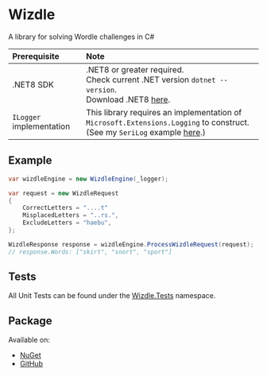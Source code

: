 # Wizdle
A library for solving Wordle challenges in C#

| Prerequisite        | Note |
| :---                | :--- |
| .NET8 SDK           | .NET8 or greater required.<br/>Check current .NET version `dotnet --version`.<br/>Download .NET8 [here](https://dotnet.microsoft.com/en-us/download/dotnet/8.0). |
| `ILogger` implementation|This library requires an implementation of `Microsoft.Extensions.Logging` to construct.<br/>(See my `SeriLog` example [here](https://github.com/lyndychivs/Wizdle/blob/master/Wizdle.IntegrationTests/WizdleEngineTests.cs#L122).)|

## Example
```csharp
var wizdleEngine = new WizdleEngine(_logger);

var request = new WizdleRequest
{
    CorrectLetters = "....t"
    MisplacedLetters = "..rs.",
    ExcludeLetters = "haebu",
};

WizdleResponse response = wizdleEngine.ProcessWizdleRequest(request);
// response.Words: ["skirt", "snort", "sport"]
```

## Tests
All Unit Tests can be found under the [Wizdle.Tests](https://github.com/lyndychivs/Wizdle/tree/master/Wizdle.Tests) namespace.

## Package
Available on:
- [NuGet](https://www.nuget.org/packages/Wizdle/)
- [GitHub](https://github.com/lyndychivs/Wizdle/pkgs/nuget/Wizdle)
